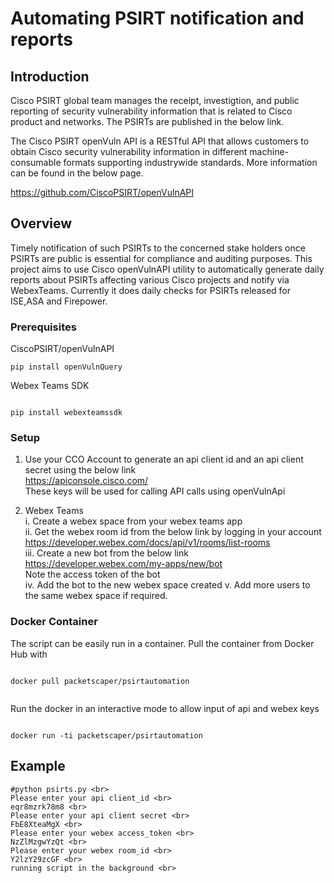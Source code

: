# Automating PSIRT notification and reports

## Introduction

Cisco PSIRT global team manages the receipt, investigtion, and public reporting of security vulnerability information that is related 
to Cisco product and networks.
The PSIRTs are published in the below link.

The Cisco PSIRT openVuln API is a RESTful API that allows customers to obtain Cisco security vulnerability information in different machine-consumable formats supporting industrywide standards.
More information can be found in the below page.

https://github.com/CiscoPSIRT/openVulnAPI


## Overview

Timely notification of such PSIRTs to the concerned stake holders once PSIRTs are public is essential for compliance and auditing purposes.
This project aims to use Cisco openVulnAPI utility to automatically generate daily reports about PSIRTs affecting various Cisco projects and notify via WebexTeams. 
Currently it does daily checks for PSIRTs released for ISE,ASA and Firepower.


### Prerequisites

CiscoPSIRT/openVulnAPI



```
pip install openVulnQuery

```

Webex Teams SDK

```

pip install webexteamssdk

```


### Setup

1. Use your CCO Account to generate an api client id and an api client secret using the below link <br>
   https://apiconsole.cisco.com/ <br>
   These keys will be used for calling API calls using openVulnApi

2. Webex Teams <br>
  i.   Create a webex space from your webex teams app <br>
  ii.  Get the webex room id from the below link by logging in your account <br>
       https://developer.webex.com/docs/api/v1/rooms/list-rooms <br>
  iii. Create a new bot from the below link <br>
       https://developer.webex.com/my-apps/new/bot <br>
       Note the access token of the bot <br>
  iv.  Add the bot to the new webex space created
  v.   Add more users to the same webex space if required.


### Docker Container

The script can be easily run in a container. 
Pull the container from Docker Hub with

```

docker pull packetscaper/psirtautomation


```

Run the docker in an interactive mode to allow input of api and webex keys


```

docker run -ti packetscaper/psirtautomation

```


## Example 
```
#python psirts.py <br>
Please enter your api client_id <br>
eqr8mzrk78m8 <br>
Please enter your api client secret <br>
FbE8XteaMgX <br>
Please enter your webex access_token <br>
NzZlMzgwYzQt <br>
Please enter your webex room_id <br>
Y2lzY29zcGF <br>
running script in the background <br>

```
